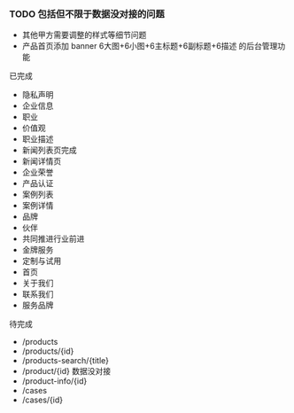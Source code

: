 ### TODO 包括但不限于数据没对接的问题

* 其他甲方需要调整的样式等细节问题
* 产品首页添加 banner 6大图+6小图+6主标题+6副标题+6描述 的后台管理功能






已完成
* 隐私声明
* 企业信息
* 职业
* 价值观
* 职业描述
* 新闻列表页完成
* 新闻详情页
* 企业荣誉
* 产品认证
* 案例列表
* 案例详情
* 品牌
* 伙伴
* 共同推进行业前进
* 金牌服务
* 定制与试用
* 首页
* 关于我们
* 联系我们
* 服务品牌


待完成

* /products
* /products/{id}
* /products-search/{title}
* /product/{id} 数据没对接
* /product-info/{id}
* /cases
* /cases/{id}
